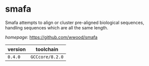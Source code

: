 # smafa

Smafa attempts to align or cluster pre-aligned biological sequences, handling sequences  which are all the same length.

*homepage*: <https://github.com/wwood/smafa>

version | toolchain
--------|----------
``0.4.0`` | ``GCCcore/8.2.0``
